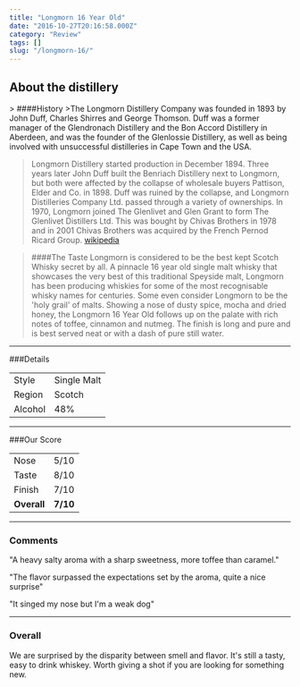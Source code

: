```yaml
---
title: "Longmorn 16 Year Old"
date: "2016-10-27T20:16:58.000Z"
category: "Review"
tags: []
slug: "/longmorn-16/"
---
```

<h2 class="center"> About the distillery</h2> 
> ####History
>The Longmorn Distillery Company was founded in 1893 by John Duff, Charles Shirres and George Thomson. Duff was a former manager of the Glendronach Distillery and the Bon Accord Distillery in Aberdeen, and was the founder of the Glenlossie Distillery, as well as being involved with unsuccessful distilleries in Cape Town and the USA.

>Longmorn Distillery started production in December 1894. Three years later John Duff built the Benriach Distillery next to Longmorn, but both were affected by the collapse of wholesale buyers Pattison, Elder and Co. in 1898. Duff was ruined by the collapse, and Longmorn Distilleries Company Ltd. passed through a variety of ownerships. In 1970, Longmorn joined The Glenlivet and Glen Grant to form The Glenlivet Distillers Ltd. This was bought by Chivas Brothers in 1978 and in 2001 Chivas Brothers was acquired by the French Pernod Ricard Group.
[wikipedia](https://en.wikipedia.org/wiki/Longmorn_distillery)


> ####The Taste
>Longmorn is considered to be the best kept Scotch Whisky secret by all. A pinnacle 16 year old single malt whisky that showcases the very best of this traditional Speyside malt, Longmorn has been producing whiskies for some of the most recognisable whisky names for centuries. Some even consider Longmorn to be the 'holy grail' of malts. Showing a nose of dusty spice, mocha and dried honey, the Longmorn 16 Year Old follows up on the palate with rich notes of toffee, cinnamon and nutmeg. The finish is long and pure and is best served neat or with a dash of pure still water.

---

###Details
<table>  
<tr>  
<td class="grey">Style</td><td>Single Malt</td>  
</tr>  
<tr>  
<td class="grey">Region</td><td>Scotch</td>  
</tr>  
<tr>  
<td class="grey">Alcohol</td><td>48%</td>  
</tr>  
</table>


---

###Our Score
<table class="score-table">  
<tr>  
<td class="grey">Nose</td><td>5/10</td>  
</tr>  
<tr>  
<td class="grey">Taste</td><td>8/10</td>  
</tr>  
<tr>  
<td class="grey">Finish</td><td>7/10</td>  
</tr>  
<tr>  
<td class="grey"><strong>Overall</strong></td><td><strong>7/10</strong></td>  
</tr>  
</table>

---

### Comments
"A heavy salty aroma with a sharp sweetness, more toffee than caramel."

"The flavor surpassed the expectations set by the aroma, quite a nice surprise"

"It singed my nose but I'm a weak dog"

---

### Overall
We are surprised by the disparity between smell and flavor. It's still a tasty, easy to drink whiskey. Worth giving a shot if you are looking for something new.


 <script type="application/ld+json">
        {
        "@context": "http://schema.org/",
        "@type": "Product",
        "name": "Longmorn 16 Year Old",
        "image": "http://i.imgur.com/oEM2hPJ.jpg?1",
        "description": "Longmorn is considered to be the best kept Scotch Whisky secret by all. A pinnacle 16 year old single malt whisky that showcases the very best of this traditional Speyside malt, Longmorn has been producing whiskies for some of the most recognisable whisky names for centuries. Some even consider Longmorn to be the 'holy grail' of malts. Showing a nose of dusty spice, mocha and dried honey, the Longmorn 16 Year Old follows up on the palate with rich notes of toffee, cinnamon and nutmeg. The finish is long and pure and is best served neat or with a dash of pure still water.",
        "brand": {
            "@type": "Thing",
            "name": "Longmorn"
        },
        "aggregateRating": {
            "@type": "AggregateRating",
            "ratingValue": "3.5",
            "reviewCount": "10"
        }
        }
    </script>
    